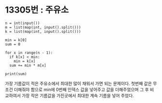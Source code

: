 # 13305번 : 주유소

```
n = int(input())
m = list(map(int, input().split()))
k = list(map(int, input().split()))

min = k[0]
sum = 0

for x in range(n - 1):
  if k[x] < min:
    min = k[x]
  sum += min * m[x]

print(sum)
```

가장 기름값이 적은 주유소에서 최대한 많이 채워서 가면 되는 문제이다. 첫번째 값은 무조건 더해줘야 함으로 min에 0번째 인덱스 값을 넣어주고 값을 더해주었으며 그 후 비교하여서 가장 작은 기름값을 가진곳에서 최대한 계속 기름을 넣어 주었다.
